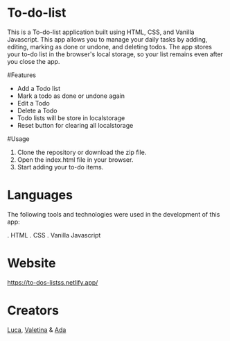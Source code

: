 # To-do-list

This is a To-do-list application built using HTML, CSS, and Vanilla Javascript. This app allows you to manage your daily tasks by adding, editing, marking as done or undone, and deleting todos. The app stores your to-do list in the browser's local storage, so your list remains even after you close the app.

#Features

- Add a Todo list
- Mark a todo as done or undone again
- Edit a Todo
- Delete a Todo
- Todo lists will be store in localstorage
- Reset button for clearing all localstorage

#Usage

1. Clone the repository or download the zip file.
2. Open the index.html file in your browser.
3. Start adding your to-do items.

# Languages

The following tools and technologies were used in the development of this app:

. HTML 
. CSS
. Vanilla Javascript
  
# Website
  
https://to-dos-listss.netlify.app/

# Creators

[Luca](https://github.com/Quantumminded), [Valetina](https://github.com/Valeprogr) &
[Ada](https://github.com/AdaN6)


  
